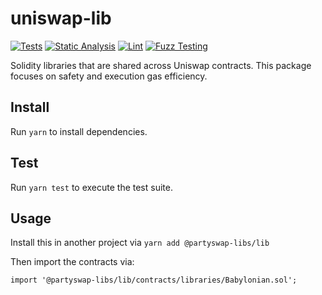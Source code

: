 # uniswap-lib

[![Tests](https://github.com/PartySwapDEX/party-swap-lib/workflows/Tests/badge.svg)](https://github.com/PartySwapDEX/party-swap-lib/actions?query=workflow%3ATests)
[![Static Analysis](https://github.com/PartySwapDEX/party-swap-lib/workflows/Static%20Analysis/badge.svg)](https://github.com/PartySwapDEX/party-swap-lib/actions?query=workflow%3A%22Static+Analysis%22)
[![Lint](https://github.com/PartySwapDEX/party-swap-lib/workflows/Lint/badge.svg)](https://github.com/PartySwapDEX/party-swap-lib/actions?query=workflow%3ALint)
[![Fuzz Testing](https://github.com/PartySwapDEX/party-swap-lib/workflows/Fuzz%20Testing/badge.svg)](https://github.com/PartySwapDEX/party-swap-lib/actions?query=workflow%3A%22Fuzz+Testing%22)

Solidity libraries that are shared across Uniswap contracts. This package focuses on safety and execution gas efficiency.

## Install

Run `yarn` to install dependencies.

## Test

Run `yarn test` to execute the test suite.

## Usage

Install this in another project via `yarn add @partyswap-libs/lib`

Then import the contracts via:

```solidity
import '@partyswap-libs/lib/contracts/libraries/Babylonian.sol';

```
